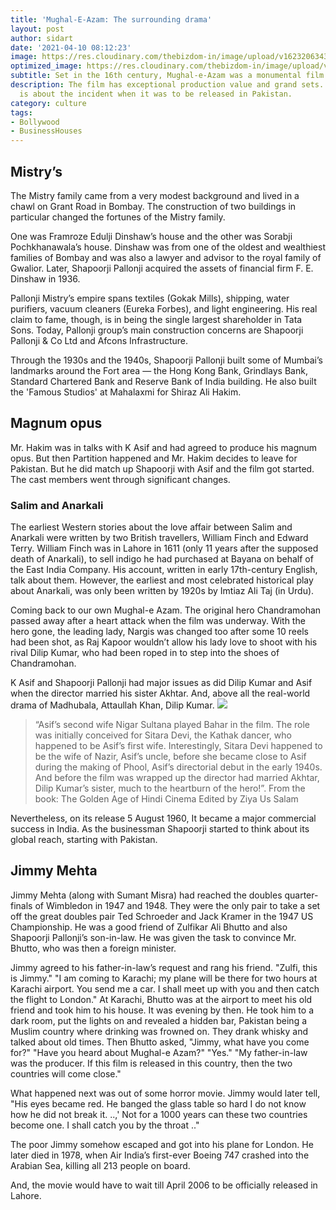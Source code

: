 ```yaml
---
title: 'Mughal-E-Azam: The surrounding drama'
layout: post
author: sidart
date: '2021-04-10 08:12:23'
image: https://res.cloudinary.com/thebizdom-in/image/upload/v1623206343/azam_rxuerc.png
optimized_image: https://res.cloudinary.com/thebizdom-in/image/upload/v1623206343/azam_rxuerc.png
subtitle: Set in the 16th century, Mughal-e-Azam was a monumental film for its time.
description: The film has exceptional production value and grand sets. But, this post
  is about the incident when it was to be released in Pakistan.
category: culture
tags:
- Bollywood
- BusinessHouses
---
```


## Mistry’s
The Mistry family came from a very modest background and lived in a chawl on Grant Road in Bombay. The construction of two buildings in particular changed the fortunes of the Mistry family. 

One was Framroze Edulji Dinshaw’s house and the other was Sorabji Pochkhanawala’s house. Dinshaw was from one of the oldest and wealthiest families of Bombay and was also a lawyer and advisor to the royal family of Gwalior. 
Later, Shapoorji Pallonji acquired the assets of financial firm F. E. Dinshaw in 1936. 

Pallonji Mistry’s empire spans textiles (Gokak Mills), shipping, water purifiers, vacuum cleaners (Eureka Forbes), and light engineering. His real claim to fame, though, is in being the single largest shareholder in Tata Sons. Today, Pallonji group’s main construction concerns are Shapoorji Pallonji & Co Ltd and Afcons Infrastructure.

Through the 1930s and the 1940s, Shapoorji Pallonji built some of Mumbai’s landmarks around the Fort area — the Hong Kong Bank, Grindlays Bank, Standard Chartered Bank and Reserve Bank of India building. He also built the 'Famous Studios' at Mahalaxmi for Shiraz Ali Hakim.

## Magnum opus

Mr. Hakim was in talks with K Asif and had agreed to produce his magnum opus. But then Partition happened and Mr. Hakim decides to leave for Pakistan. But he did match up Shapoorji with Asif and the film got started. The cast members went through significant changes.

### Salim and Anarkali
The earliest Western stories about the love affair between Salim and Anarkali were written by two British travellers, William Finch and Edward Terry. William Finch was in Lahore in 1611 (only 11 years after the supposed death of Anarkali), to sell indigo he had purchased at Bayana on behalf of the East India Company. His account, written in early 17th-century English, talk about them. However, the earliest and most celebrated historical play about Anarkali, was only been written by 1920s by Imtiaz Ali Taj (in Urdu).

Coming back to our own Mughal-e Azam. The original hero Chandramohan passed away after a heart attack when the film was underway. With the hero gone, the leading lady, Nargis was changed too after some 10 reels had been shot, as Raj Kapoor wouldn’t allow his lady love to shoot with his rival Dilip Kumar, who had been roped in to step into the shoes of Chandramohan. 

K Asif and Shapoorji Pallonji had major issues as did Dilip Kumar and Asif when the director married his sister Akhtar. And, above all the real-world drama of Madhubala, Attaullah Khan, Dilip Kumar.
![](https://pbs.twimg.com/media/Eyjk5EdWUAgG5Ej?format=jpg&name=medium)
> “Asif’s second wife Nigar Sultana played Bahar in the film. The role was initially conceived for Sitara Devi, the Kathak dancer, who happened to be Asif’s first wife. Interestingly, Sitara Devi happened to be the wife of Nazir, Asif’s uncle, before she became close to Asif during the making of Phool, Asif’s directorial debut in the early 1940s. And before the film was wrapped up the director had married Akhtar, Dilip Kumar’s sister, much to the heartburn of the hero!”.
From the book: The Golden Age of Hindi Cinema Edited by Ziya Us Salam

Nevertheless, on its release 5 August 1960, It became a major commercial success in India. As the businessman Shapoorji started to think about its global reach, starting with Pakistan.

## Jimmy Mehta
Jimmy Mehta (along with Sumant Misra) had reached the doubles quarter-finals of Wimbledon in 1947 and 1948. They were the only pair to take a set off the great doubles pair Ted Schroeder and Jack Kramer in the 1947 US Championship.
He was a good friend of Zulfikar Ali Bhutto and also Shapoorji Pallonji’s son-in-law. He was given the task to convince Mr. Bhutto, who was then a foreign minister.

Jimmy agreed to his father-in-law’s request and rang his friend. "Zulfi, this is Jimmy." 
"I am coming to Karachi; my plane will be there for two hours at Karachi airport. You send me a car. I shall meet up with you and then catch the flight to London."
At Karachi, Bhutto was at the airport to meet his old friend and took him to his house. It was evening by then. He took him to a dark room, put the lights on and revealed a hidden bar, Pakistan being a Muslim country where drinking was frowned on.
They drank whisky and talked about old times.
Then Bhutto asked, "Jimmy, what have you come for?"
"Have you heard about Mughal-e Azam?" "Yes." "My father-in-law was the producer. If this film is released in this country, then the two countries will come close."

What happened next was out of some horror movie. Jimmy would later tell, "His eyes became red. He banged the glass table so hard I do not know how he did not break it. ..,' Not for a 1000 years can these two countries become one. I shall catch you by the throat .."

The poor Jimmy somehow escaped and got into his plane for London. He later died in 1978, when Air India’s first-ever Boeing 747 crashed into the Arabian Sea, killing all 213 people on board.

And, the movie would have to wait till April 2006 to be officially released in Lahore.
